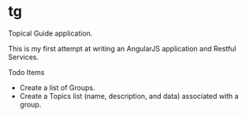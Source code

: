 # tg

Topical Guide application.

This is my first attempt at writing an AngularJS application and Restful Services.  

Todo Items
<ul>
    <li>Create a list of Groups.</li>
    <li>Create a Topics list (name, description, and data) associated with a group.</li>
</ul>




